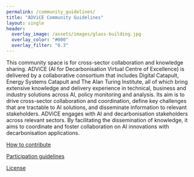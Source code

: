 ```yaml
---
permalink: /community_guidelines/
title: "ADViCE Community Guidelines"
layout: single
header:
  overlay_image: /assets/images/glass-building.jpg
  overlay_color: "#000"
  overlay_filter: "0.3"
---
```

This community space is for cross-sector collaboration and knowledge sharing.
ADViCE (AI for Decarbonisation Virtual Centre of Excellence) is delivered by a collaborative consortium that includes Digital Catapult, Energy Systems Catapult and The Alan Turing Institute, all of which bring extensive knowledge and delivery experience in technical, business and industry solutions across AI, policy monitoring and analysis. Its aim is to drive cross-sector collaboration and coordination, define key challenges that are tractable to AI solutions, and disseminate information to relevant stakeholders. ADViCE engages with AI and decarbonisation stakeholders across relevant sectors. By facilitating the dissemination of knowledge, it aims to coordinate and foster collaboration on AI innovations with decarbonisation applications.

[How to contribute](how-to-contribute)

[Participation guidelines](participation-guidelines)

[License](LICENSE)
